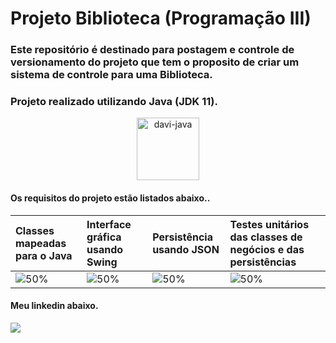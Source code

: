 # Projeto Biblioteca (Programação III)
### Este repositório é destinado para postagem e controle de versionamento do projeto que tem o proposito de criar um sistema de controle para uma Biblioteca.
### Projeto realizado utilizando Java (JDK 11).
<div align="center">
<img alt="davi-java" width="100" heigt="100" src="https://cdn.jsdelivr.net/gh/devicons/devicon/icons/java/java-original.svg">
</div>

#### Os requisitos do projeto estão listados abaixo..
Classes mapeadas para o Java | Interface gráfica usando Swing | Persistência usando JSON | Testes unitários das classes de negócios e das persistências
:------------ | :-------------| :-------------| :-------------
![50%]( https://progress-bar.dev/100/?scale=100&width=145&color=babaca) | ![50%](https://progress-bar.dev/90/?scale=100&width=150&color=babaca) |  ![50%](https://progress-bar.dev/100/?scale=100&width=140&color=babaca) | ![50%](https://progress-bar.dev/40/?scale=100&width=290&color=babaca)

#### Meu linkedin abaixo.
 <a href="https://www.linkedin.com/in/davi-trajano-902483205" target="_blank"><img src="https://img.shields.io/badge/-LinkedIn-%230077B5?style=for-the-badge&logo=linkedin&logoColor=white" target="_blank"></a> 
